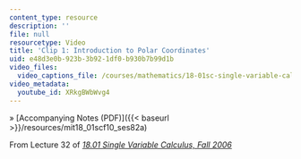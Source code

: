 ```yaml
---
content_type: resource
description: ''
file: null
resourcetype: Video
title: 'Clip 1: Introduction to Polar Coordinates'
uid: e48d3e0b-923b-3b92-1df0-b930b7b99d1b
video_files:
  video_captions_file: /courses/mathematics/18-01sc-single-variable-calculus-fall-2010/unit-4-techniques-of-integration/part-c-parametric-equations-and-polar-coordinates/session-82-polar-coordinates/clip-1-introduction-to-polar-coordinates/XRkgBWbWvg4.vtt
video_metadata:
  youtube_id: XRkgBWbWvg4
---
```


» [Accompanying Notes (PDF)]({{< baseurl >}}/resources/mit18_01scf10_ses82a)

From Lecture 32 of [_18.01 Single Variable Calculus, Fall 2006_](/courses/18-01-single-variable-calculus-fall-2006/pages/video-lectures)